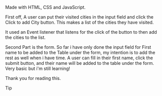 Made with HTML, CSS and JavaScript.

First off, A user can put their visited cities in the input field and click the Click to add City button. This makes a list of the cities they have visited.

It used an Event listener that listens for the click of the button to then add the cities to the list.

Second Part is the form. So far i have only done the input field for First name to be added to the Table under the form, my intention is to add the rest as well when i have time. A user can fill in their first name, click the submit button, and their name will be added to the table under the form. Very basic but i'm still learning!

Thank you for reading this.

Tip
